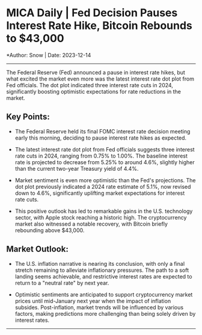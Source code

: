 # MICA Daily | Fed Decision Pauses Interest Rate Hike, Bitcoin Rebounds to $43,000

*Author: Snow | Date:  2023-12-14

---

The Federal Reserve (Fed) announced a pause in interest rate hikes, but what excited the market even more was the latest interest rate dot plot from Fed officials. The dot plot indicated three interest rate cuts in 2024, significantly boosting optimistic expectations for rate reductions in the market.

## Key Points:

- The Federal Reserve held its final FOMC interest rate decision meeting early this morning, deciding to pause interest rate hikes as expected.

- The latest interest rate dot plot from Fed officials suggests three interest rate cuts in 2024, ranging from 0.75% to 1.00%. The baseline interest rate is projected to decrease from 5.25% to around 4.6%, slightly higher than the current two-year Treasury yield of 4.4%.

- Market sentiment is even more optimistic than the Fed's projections. The dot plot previously indicated a 2024 rate estimate of 5.1%, now revised down to 4.6%, significantly uplifting market expectations for interest rate cuts.

- This positive outlook has led to remarkable gains in the U.S. technology sector, with Apple stock reaching a historic high. The cryptocurrency market also witnessed a notable recovery, with Bitcoin briefly rebounding above $43,000.

## Market Outlook:

- The U.S. inflation narrative is nearing its conclusion, with only a final stretch remaining to alleviate inflationary pressures. The path to a soft landing seems achievable, and restrictive interest rates are expected to return to a "neutral rate" by next year.

- Optimistic sentiments are anticipated to support cryptocurrency market prices until mid-January next year when the impact of inflation subsides. Post-inflation, market trends will be influenced by various factors, making predictions more challenging than being solely driven by interest rates.

---
